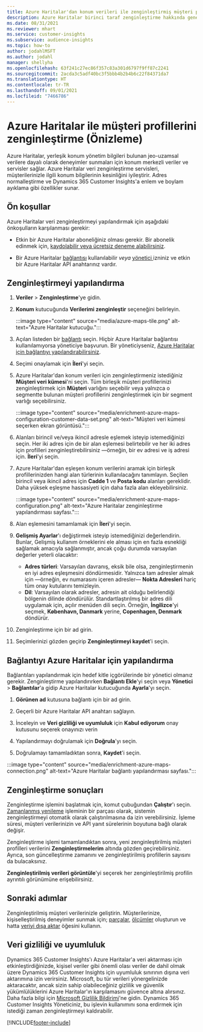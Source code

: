 ```yaml
---
title: Azure Haritalar'dan konum verileri ile zenginleştirmiş müşteri profilleri
description: Azure Haritalar birinci taraf zenginleştirme hakkında genel bilgiler.
ms.date: 08/31/2021
ms.reviewer: mhart
ms.service: customer-insights
ms.subservice: audience-insights
ms.topic: how-to
author: jodahlMSFT
ms.author: jodahl
manager: shellyha
ms.openlocfilehash: 63f241c27ec86f357c83a301d6797f9ff87c2241
ms.sourcegitcommit: 2acda3c5adf40bc3f5bbb4b2b4b6c22f84371da7
ms.translationtype: HT
ms.contentlocale: tr-TR
ms.lasthandoff: 09/01/2021
ms.locfileid: "7466786"
---
```

# <a name="enrichment-of-customer-profiles-with-azure-maps-preview"></a>Azure Haritalar ile müşteri profillerini zenginleştirme (Önizleme)

Azure Haritalar, yerleşik konum yönetim bilgileri bulunan jeo-uzamsal verilere dayalı olarak deneyimler sunmaları için konum merkezli veriler ve servisler sağlar. Azure Haritalar veri zenginleştirme servisleri, müşterilerinizle ilgili konum bilgilerinin kesinliğini iyileştirir. Adres normalleştirme ve Dynamics 365 Customer Insights'a enlem ve boylam ayıklama gibi özellikler sunar.

## <a name="prerequisites"></a>Ön koşullar

Azure Haritalar veri zenginleştirmeyi yapılandırmak için aşağıdaki önkoşulların karşılanması gerekir:

- Etkin bir Azure Haritalar aboneliğiniz olması gerekir. Bir abonelik edinmek için, [kaydolabilir veya ücretsiz deneme alabilirsiniz](https://azure.microsoft.com/services/azure-maps/).

- Bir Azure Haritalar [bağlantısı](connections.md) kullanılabilir *veya* [yönetici ](permissions.md#administrator) izniniz ve etkin bir Azure Haritalar API anahtarınız vardır.

## <a name="configure-the-enrichment"></a>Zenginleştirmeyi yapılandırma

1. **Veriler** > **Zenginleştirme**'ye gidin. 

1. **Konum** kutucuğunda **Verilerimi zenginleştir** seçeneğini belirleyin.

   :::image type="content" source="media/azure-maps-tile.png" alt-text="Azure Haritalar kutucuğu.":::

1. Açılan listeden bir [bağlantı](connections.md) seçin. Hiçbir Azure Haritalar bağlantısı kullanılamıyorsa yöneticiye başvurun. Bir yöneticiyseniz, [Azure Haritalar için bağlantıyı yapılandırabilirsiniz](#configure-the-connection-for-azure-maps). 

1. Seçimi onaylamak için **İleri**'yi seçin.

1. Azure Haritalar'dan konum verileri için zenginleştirmeniz istediğiniz **Müşteri veri kümesi**'ni seçin. Tüm birleşik müşteri profillerinizi zenginleştirmek için **Müşteri** varlığını seçebilir veya yalnızca o segmentte bulunan müşteri profillerini zenginleştirmek için bir segment varlığı seçebilirsiniz.

    :::image type="content" source="media/enrichment-azure-maps-configuration-customer-data-set.png" alt-text="Müşteri veri kümesi seçerken ekran görüntüsü.":::

1. Alanları birincil ve/veya ikincil adresle eşlemek isteyip istemediğinizi seçin. Her iki adres için de bir alan eşlemesi belirtebilir ve her iki adres için profilleri zenginleştirebilirsiniz &mdash;örneğin, bir ev adresi ve iş adresi için. **İleri**'yi seçin.

1. Azure Haritalar'dan eşleşen konum verilerini aramak için birleşik profillerinizden hangi alan türlerinin kullanılacağını tanımlayın. Seçilen birincil veya ikincil adres için **Cadde 1** ve **Posta kodu** alanları gereklidir. Daha yüksek eşleşme hassasiyeti için daha fazla alan ekleyebilirsiniz.

   :::image type="content" source="media/enrichment-azure-maps-configuration.png" alt-text="Azure Haritalar zenginleştirme yapılandırması sayfası.":::

1. Alan eşlemesini tamamlamak için **İleri**'yi seçin.

1. **Gelişmiş Ayarlar**'ı değiştirmek isteyip istemediğinizi değerlendirin. Bunlar, Gelişmiş kullanım örneklerini ele alması için en fazla esnekliği sağlamak amacıyla sağlanmıştır, ancak çoğu durumda varsayılan değerler yeterli olacaktır:
   - **Adres türleri**: Varsayılan davranış, eksik bile olsa, zenginleştirmenin en iyi adres eşleşmesini döndürmesidir. Yalnızca tam adresler almak için &mdash;örneğin, ev numarasını içeren adresler&mdash; **Nokta Adresleri** hariç tüm onay kutularını temizleyin. 
   - **Dil**: Varsayılan olarak adresler, adresin ait olduğu belirlendiği bölgenin dilinde döndürülür. Standartlaştırılmış bir adres dili uygulamak için, açılır menüden dili seçin. Örneğin, **İngilizce**'yi seçmek, **København, Danmark** yerine, **Copenhagen, Denmark** döndürür.

1. Zenginleştirme için bir ad girin.

1. Seçimlerinizi gözden geçirip **Zenginleştirmeyi kaydet**'i seçin.

## <a name="configure-the-connection-for-azure-maps"></a>Bağlantıyı Azure Haritalar için yapılandırma

Bağlantıları yapılandırmak için hedef kitle içgörülerinde bir yönetici olmanız gerekir. Zenginleştirme yapılandırırken **Bağlantı Ekle**'yi seçin veya **Yönetici** > **Bağlantılar**'a gidip Azure Haritalar kutucuğunda **Ayarla**'yı seçin.

1. **Görünen ad** kutusuna bağlantı için bir ad girin.

1. Geçerli bir Azure Haritalar API anahtarı sağlayın.

1. İnceleyin ve **Veri gizliliği ve uyumluluk** için **Kabul ediyorum** onay kutusunu seçerek onayınızı verin

1. Yapılandırmayı doğrulamak için **Doğrula**'yı seçin.

1. Doğrulamayı tamamladıktan sonra, **Kaydet**'i seçin.

:::image type="content" source="media/enrichment-azure-maps-connection.png" alt-text="Azure Haritalar bağlantı yapılandırması sayfası.":::

## <a name="enrichment-results"></a>Zenginleştirme sonuçları

Zenginleştirme işlemini başlatmak için, komut çubuğundan **Çalıştır**'ı seçin. [Zamanlanmış yenileme](system.md#schedule-tab) işleminin bir parçası olarak, sistemin zenginleştirmeyi otomatik olarak çalıştırılmasına da izin verebilirsiniz. İşleme süresi, müşteri verilerinizin ve API yanıt sürelerinin boyutuna bağlı olarak değişir.

Zenginleştirme işlemi tamamlandıktan sonra, yeni zenginleştirilmiş müşteri profilleri verilerini **Zenginleştirmelerim** altında gözden geçirebilirsiniz. Ayrıca, son güncelleştirme zamanını ve zenginleştirilmiş profillerin sayısını da bulacaksınız.

**Zenginleştirilmiş verileri görüntüle**'yi seçerek her zenginleştirilmiş profilin ayrıntılı görünümüne erişebilirsiniz.

## <a name="next-steps"></a>Sonraki adımlar

Zenginleştirilmiş müşteri verilerinizle geliştirin. Müşterilerinize, kişiselleştirilmiş deneyimler sunmak için; [parçalar](segments.md), [ölçümler](measures.md) oluşturun ve hatta [veriyi dışa aktar](export-destinations.md) öğesini kullanın.

## <a name="data-privacy-and-compliance"></a>Veri gizliliği ve uyumluluk

Dynamics 365 Customer Insights'ı Azure Haritalar'a veri aktarması için etkinleştirdiğinizde, kişisel veriler gibi önemli olası veriler de dahil olmak üzere Dynamics 365 Customer Insights için uyumluluk sınırının dışına veri aktarımına izin verirsiniz. Microsoft, bu tür verileri yönergelinizde aktaracaktır, ancak sizin sahip olabileceğiniz gizlilik ve güvenlik yükümlülüklerini Azure Haritalar'ın karşılamasını güvence altına alırsınız. Daha fazla bilgi için [Microsoft Gizlilik Bildirimi](https://go.microsoft.com/fwlink/?linkid=396732)'ne gidin.
Dynamics 365 Customer Insights Yöneticiniz, bu işlevin kullanımını sona erdirmek için istediği zaman zenginleştirmeyi kaldırabilir.

[!INCLUDE[footer-include](../includes/footer-banner.md)]
